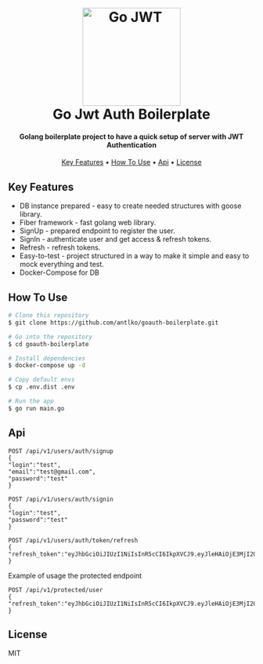 <h1 align="center">
    <br>
    <img src="https://miro.medium.com/v2/resize:fit:4800/format:webp/1*ovJrUZn9l-SXfEAWDpt2qQ.png"
         alt="Go JWT" width="200">
    <br>
    Go Jwt Auth Boilerplate
    <br>
</h1>

<h4 align="center">Golang boilerplate project to have a quick setup of server with JWT Authentication</h4>

<p align="center">
    <a href="#key-features">Key Features</a> •
    <a href="#how-to-use">How To Use</a> •
    <a href="#how-to-use">Api</a> •
    <a href="#license">License</a>
</p>

## Key Features

* DB instance prepared - easy to create needed structures with goose library.
* Fiber framework - fast golang web library.
* SignUp - prepared endpoint to register the user.
* SignIn - authenticate user and get access & refresh tokens.
* Refresh - refresh tokens.
* Easy-to-test - project structured in a way to make it simple and easy to mock everything and test.
* Docker-Compose for DB

## How To Use

```bash
# Clone this repository
$ git clone https://github.com/antlko/goauth-boilerplate.git

# Go into the repository
$ cd goauth-boilerplate

# Install dependencies
$ docker-compose up -d

# Copy default envs
$ cp .env.dist .env

# Run the app
$ go run main.go
```

## Api
```http
POST /api/v1/users/auth/signup
{
"login":"test",
"email":"test@gmail.com",
"password":"test"
}

POST /api/v1/users/auth/signin
{
"login":"test",
"password":"test"
}

POST /api/v1/users/auth/token/refresh
{
"refresh_token":"eyJhbGciOiJIUzI1NiIsInR5cCI6IkpXVCJ9.eyJleHAiOjE3MjI2OTE4NjMsInVzZXJuYW1lIjoidGVzdDMifQ.7B2Epr9p46FUd088WfH1OxU2r0KelezMK2gDI4ZVX8Q"
}
```

Example of usage the protected endpoint
```http
POST /api/v1/protected/user
{
"refresh_token":"eyJhbGciOiJIUzI1NiIsInR5cCI6IkpXVCJ9.eyJleHAiOjE3MjI2OTE4NjMsInVzZXJuYW1lIjoidGVzdDMifQ.7B2Epr9p46FUd088WfH1OxU2r0KelezMK2gDI4ZVX8Q"
}
```

## License

MIT